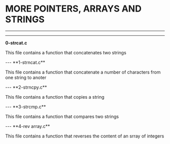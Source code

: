 # MORE POINTERS, ARRAYS AND STRINGS
---
---
**0-strcat.c**
<p>This file contains a function that concatenates two strings</p>
---
**1-strncat.c**
<p>This file contains a function that concatenate a number of characters from one string to anoter </p>
---
**2-strncpy.c**
<p>This file contains a function that copies a string</P>
---
**3-strcmp.c**
<P>This file contains a function that compares two strings</p>
---
**4-rev array.c**
<p>This file contains a function that reverses the content of an srray of integers</p>
